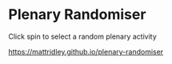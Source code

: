 # Plenary Randomiser

Click spin to select a random plenary activity

https://mattridley.github.io/plenary-randomiser